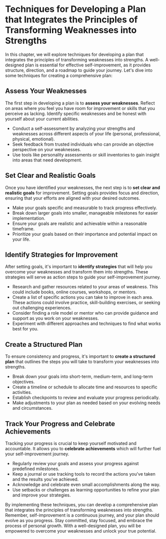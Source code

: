 Techniques for Developing a Plan that Integrates the Principles of Transforming Weaknesses into Strengths
====================================================================================================================

In this chapter, we will explore techniques for developing a plan that integrates the principles of transforming weaknesses into strengths. A well-designed plan is essential for effective self-improvement, as it provides structure, direction, and a roadmap to guide your journey. Let's dive into some techniques for creating a comprehensive plan:

Assess Your Weaknesses
----------------------

The first step in developing a plan is to **assess your weaknesses**. Reflect on areas where you feel you have room for improvement or skills that you perceive as lacking. Identify specific weaknesses and be honest with yourself about your current abilities.

* Conduct a self-assessment by analyzing your strengths and weaknesses across different aspects of your life (personal, professional, physical, emotional).
* Seek feedback from trusted individuals who can provide an objective perspective on your weaknesses.
* Use tools like personality assessments or skill inventories to gain insight into areas that need development.

Set Clear and Realistic Goals
-----------------------------

Once you have identified your weaknesses, the next step is to **set clear and realistic goals** for improvement. Setting goals provides focus and direction, ensuring that your efforts are aligned with your desired outcomes.

* Make your goals specific and measurable to track progress effectively.
* Break down larger goals into smaller, manageable milestones for easier implementation.
* Ensure your goals are realistic and achievable within a reasonable timeframe.
* Prioritize your goals based on their importance and potential impact on your life.

Identify Strategies for Improvement
-----------------------------------

After setting goals, it's important to **identify strategies** that will help you overcome your weaknesses and transform them into strengths. These strategies will serve as action steps to guide your self-improvement journey.

* Research and gather resources related to your areas of weakness. This could include books, online courses, workshops, or mentors.
* Create a list of specific actions you can take to improve in each area. These actions could involve practice, skill-building exercises, or seeking out challenging experiences.
* Consider finding a role model or mentor who can provide guidance and support as you work on your weaknesses.
* Experiment with different approaches and techniques to find what works best for you.

Create a Structured Plan
------------------------

To ensure consistency and progress, it's important to **create a structured plan** that outlines the steps you will take to transform your weaknesses into strengths.

* Break down your goals into short-term, medium-term, and long-term objectives.
* Create a timeline or schedule to allocate time and resources to specific activities.
* Establish checkpoints to review and evaluate your progress periodically.
* Make adjustments to your plan as needed based on your evolving needs and circumstances.

Track Your Progress and Celebrate Achievements
----------------------------------------------

Tracking your progress is crucial to keep yourself motivated and accountable. It allows you to **celebrate achievements** which will further fuel your self-improvement journey.

* Regularly review your goals and assess your progress against predefined milestones.
* Keep a journal or use tracking tools to record the actions you've taken and the results you've achieved.
* Acknowledge and celebrate even small accomplishments along the way.
* Use setbacks or challenges as learning opportunities to refine your plan and improve your strategies.

By implementing these techniques, you can develop a comprehensive plan that integrates the principles of transforming weaknesses into strengths. Remember, self-improvement is a continuous journey, and your plan should evolve as you progress. Stay committed, stay focused, and embrace the process of personal growth. With a well-designed plan, you will be empowered to overcome your weaknesses and unlock your true potential.
